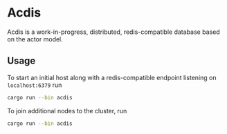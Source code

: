 # Acdis

Acdis is a work-in-progress, distributed, redis-compatible database based on the actor model.

## Usage

To start an initial host along with a redis-compatible endpoint listening on `localhost:6379` run
```bash
cargo run --bin acdis
```

To join additional nodes to the cluster, run 
```bash
cargo run --bin acdis
```
